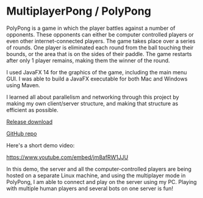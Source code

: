 # MultiplayerPong / PolyPong

PolyPong is a game in which the player battles against a number of opponents. These opponents can either be computer controlled players or even other internet-connected players. The game takes place over a series of rounds. One player is eliminated each round from the ball touching their bounds, or the area that is on the sides of their paddle. The game restarts after only 1 player remains, making them the winner of the round.

I used JavaFX 14 for the graphics of the game, including the main menu GUI. I was able to build a JavaFX executable for both Mac and Windows using Maven.

I learned all about parallelism and networking through this project by making my own client/server structure, and making that structure as efficient as possible.

[Release download](https://github.com/Akalay27/MultiplayerPong/releases/)

[GitHub repo](https://github.com/Akalay27/MultiplayerPong)

Here's a short demo video:

https://www.youtube.com/embed/jm8afRW1JJU

In this demo, the server and all the computer-controlled players are being hosted on a separate Linux machine, and using the multiplayer mode in PolyPong, I am able to connect and play on the server using my PC. Playing with multiple human players and several bots on one server is fun!
